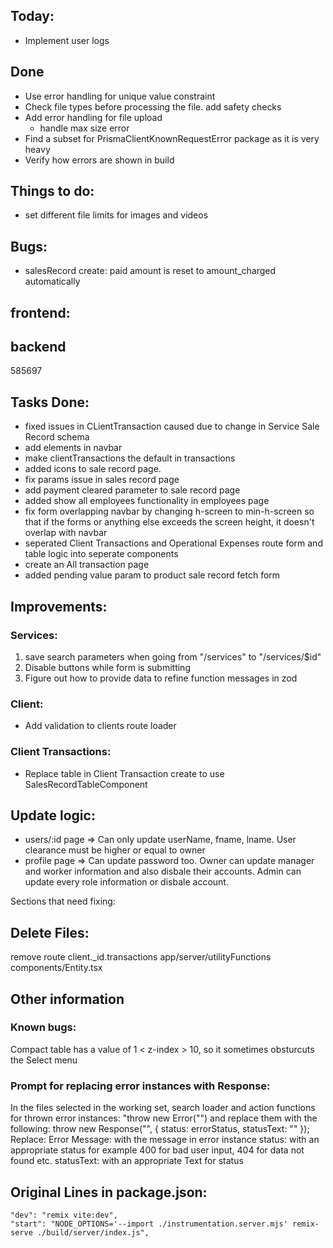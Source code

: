 ## Today:

- Implement user logs

## Done

- Use error handling for unique value constraint
- Check file types before processing the file. add safety checks
- Add error handling for file upload
  - handle max size error
- Find a subset for PrismaClientKnownRequestError package as it is very heavy
- Verify how errors are shown in build

## Things to do:

- set different file limits for images and videos


## Bugs:

- salesRecord create: paid amount is reset to amount_charged automatically

## frontend:

## backend

585697

## Tasks Done:

- fixed issues in CLientTransaction caused due to change in Service Sale Record schema
- add elements in navbar
- make clientTransactions the default in transactions
- added icons to sale record page.
- fix params issue in sales record page
- add payment cleared parameter to sale record page
- added show all employees functionality in employees page
- fix form overlapping navbar by changing h-screen to min-h-screen so that if the forms or anything else exceeds the screen height, it doesn't overlap with navbar
- seperated Client Transactions and Operational Expenses route form and table logic into seperate components
- create an All transaction page
- added pending value param to product sale record fetch form

## Improvements:

### Services:

1. save search parameters when going from "/services" to "/services/$id"
2. Disable buttons while form is submitting
3. Figure out how to provide data to refine function messages in zod

### Client:

- Add validation to clients route loader

### Client Transactions:

- Replace table in Client Transaction create to use SalesRecordTableComponent

## Update logic:

- users/:id page => Can only update userName, fname, lname. User clearance must be higher or equal to owner
- profile page => Can update password too.
  Owner can update manager and worker information and also disbale their accounts.
  Admin can update every role information or disbale account.

Sections that need fixing:

## Delete Files:

remove route client.\_id.transactions
app/server/utilityFunctions
components/Entity.tsx

## Other information

### Known bugs:
Compact table has a value of 1 < z-index > 10, so it sometimes obsturcuts the Select  menu


### Prompt for replacing error instances with Response:

In the files selected in the working set, search loader and action functions for thrown error instances: "throw new Error("<Error Message>") and replace them with the following:
throw new Response("<Error Message>", {
status: errorStatus,
statusText: "<statusText>"
});
Replace:
Error Message: with the message in error instance
status: with an appropriate status for example 400 for bad user input, 404 for data not found etc.
statusText: with an appropriate Text for status

## Original Lines in package.json:

    "dev": "remix vite:dev",
    "start": "NODE_OPTIONS='--import ./instrumentation.server.mjs' remix-serve ./build/server/index.js",


